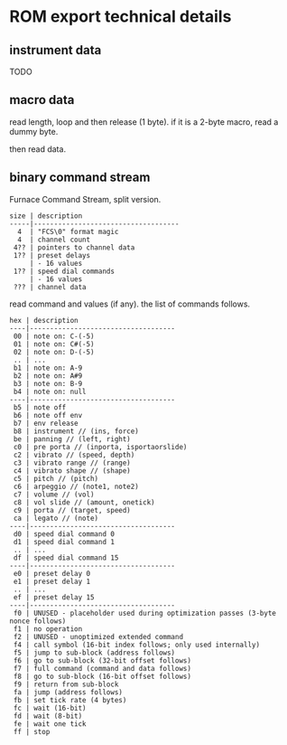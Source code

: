 # ROM export technical details

## instrument data

TODO

## macro data

read length, loop and then release (1 byte).
if it is a 2-byte macro, read a dummy byte.

then read data.

## binary command stream

Furnace Command Stream, split version.

```
size | description
-----|------------------------------------
  4  | "FCS\0" format magic
  4  | channel count
 4?? | pointers to channel data
 1?? | preset delays
     | - 16 values
 1?? | speed dial commands
     | - 16 values
 ??? | channel data
```

read command and values (if any).
the list of commands follows.

```
hex | description
----|------------------------------------
 00 | note on: C-(-5)
 01 | note on: C#(-5)
 02 | note on: D-(-5)
 .. | ...
 b1 | note on: A-9
 b2 | note on: A#9
 b3 | note on: B-9
 b4 | note on: null
----|------------------------------------
 b5 | note off
 b6 | note off env
 b7 | env release
 b8 | instrument // (ins, force)
 be | panning // (left, right)
 c0 | pre porta // (inporta, isportaorslide)
 c2 | vibrato // (speed, depth)
 c3 | vibrato range // (range)
 c4 | vibrato shape // (shape)
 c5 | pitch // (pitch)
 c6 | arpeggio // (note1, note2)
 c7 | volume // (vol)
 c8 | vol slide // (amount, onetick)
 c9 | porta // (target, speed)
 ca | legato // (note)
----|------------------------------------
 d0 | speed dial command 0
 d1 | speed dial command 1
 .. | ...
 df | speed dial command 15
----|------------------------------------
 e0 | preset delay 0
 e1 | preset delay 1
 .. | ...
 ef | preset delay 15
----|------------------------------------
 f0 | UNUSED - placeholder used during optimization passes (3-byte nonce follows)
 f1 | no operation
 f2 | UNUSED - unoptimized extended command
 f4 | call symbol (16-bit index follows; only used internally)
 f5 | jump to sub-block (address follows)
 f6 | go to sub-block (32-bit offset follows)
 f7 | full command (command and data follows)
 f8 | go to sub-block (16-bit offset follows)
 f9 | return from sub-block
 fa | jump (address follows)
 fb | set tick rate (4 bytes)
 fc | wait (16-bit)
 fd | wait (8-bit)
 fe | wait one tick
 ff | stop
```

